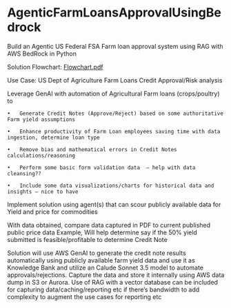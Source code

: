 # AgenticFarmLoansApprovalUsingBedrock
Build an Agentic US Federal FSA Farm loan approval system using RAG with AWS BedRock in Python

Solution Flowchart:
[Flowchart.pdf](https://github.com/user-attachments/files/18633107/Flowchart.pdf)

Use Case: US Dept of Agriculture Farm Loans Credit Approval/Risk analysis

Leverage GenAI with automation of Agricultural Farm loans (crops/poultry) to

    •	Generate Credit Notes (Approve/Reject) based on some authoritative Farm yield assumptions
    
    •	Enhance productivity of Farm Loan employees saving time with data ingestion, determine loan type
    
    •	Remove bias and mathematical errors in Credit Notes calculations/reasoning
    
    •	Perform some basic form validation data  – help with data cleansing??
    
    •	Include some data visualizations/charts for historical data and insights – nice to have

Implement solution using agent(s) that can scour publicly available data for Yield and price for commodities

With data obtained, compare data captured in PDF to current published public price data
Example,
Will help determine say if the 50% yield submitted is feasible/profitable to determine Credit Note

Solution will use AWS GenAI to generate the credit note results automatically using publicly available farm yield data and use it as Knowledge Bank and utilize an Calude Sonnet 3.5 model to automate approvals/rejections.
Capture the data and store it internally using AWS data dump in S3 or Aurora. Use of RAG with a vector database can be included for capturing data/caching/reporting etc if there’s bandwidth to add complexity to augment the use cases for reporting etc
